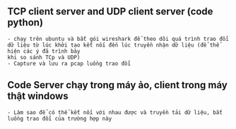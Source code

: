 ## TCP client server and UDP client server (code python)
    - chạy trên ubuntu và bắt gói wireshark để theo dõi quá trình trao đổi dữ liệu từ lúc khởi tạo kết nối đến lúc truyền nhận dữ liệu (để thể hiện các ý đã trình bày
    khi so sánh TCp và UDP)
    - Capture và lưu ra pcap luồng trao đổi 
## Code Server chạy trong máy ảo, client trong máy thật windows
    - Làm sao để có thể kết nối với nhau được và truyền tải dữ liệu, bắt luồng trao đổi của trường hợp này
